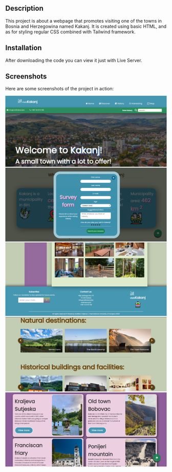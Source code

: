 ## Description
This project is about a webpage that promotes visiting one of the towns in Bosnia and Herzegowina named Kakanj. It is created using basic HTML, and as for styling regular CSS combined with Tailwind framework.
## Installation
After downloading the code you can view it just with Live Server.
## Screenshots
Here are some screenshots of the project in action:

![Main Screen](src/images/visitKakanj(1).png)
![](src/images/visitKakanj(2).png)
![](src/images/visitKakanj(3).png)
![](src/images/visitKakanj(4).png)
![](src/images/visitKakanj(5).png)
